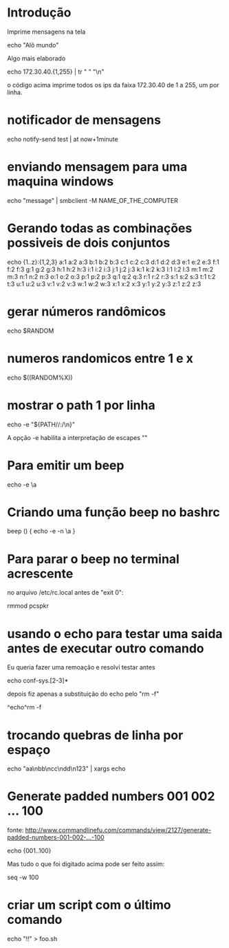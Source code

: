 # Introdução
Imprime mensagens na tela


 echo "Alô mundo"

Algo mais elaborado

echo 172.30.40.{1,255} | tr " " "\n"

o código acima imprime todos os ips da faixa 172.30.40
de 1 a 255, um por linha.
# notificador de mensagens

echo notify-send test | at now+1minute

# enviando mensagem para uma maquina windows

echo "message" | smbclient -M NAME_OF_THE_COMPUTER


# Gerando todas as combinações possiveis de dois conjuntos


echo {1..z}:{1,2,3}
a:1 a:2 a:3 b:1 b:2 b:3 c:1 c:2 c:3 d:1 d:2 d:3 e:1 e:2
e:3 f:1 f:2 f:3 g:1 g:2 g:3 h:1 h:2 h:3 i:1 i:2 i:3 j:1 j:2 j:3 k:1 k:2 k:3 l:1
l:2 l:3 m:1 m:2 m:3 n:1 n:2 n:3 o:1 o:2 o:3 p:1 p:2 p:3 q:1 q:2 q:3 r:1 r:2 r:3 s:1
s:2 s:3 t:1 t:2 t:3 u:1 u:2 u:3 v:1 v:2 v:3 w:1 w:2 w:3 x:1 x:2 x:3 y:1 y:2 y:3
z:1 z:2 z:3


# gerar números randômicos

echo $RANDOM

# numeros randomicos entre 1 e x
echo $((RANDOM%X))

# mostrar o path 1 por linha

echo -e "${PATH//:/\n}"

A opção -e habilita a interpretação de escapes "\"
# Para emitir um beep

echo -e \\a

# Criando uma função beep no bashrc

beep () {
echo -e -n \\a
}

# Para parar o beep no terminal acrescente
no arquivo /etc/rc.local antes de "exit 0":

rmmod pcspkr

# usando o echo para testar uma saida antes de executar outro comando
Eu queria fazer uma remoação e resolvi testar antes

echo conf-sys.[2-3]*

depois fiz apenas a substituição do echo pelo "rm -f"

^echo^rm -f

# trocando quebras de linha por espaço

echo "aa\nbb\ncc\ndd\n123" | xargs echo

# Generate padded numbers 001 002 ... 100
fonte: http://www.commandlinefu.com/commands/view/2127/generate-padded-numbers-001-002-...-100

echo {001..100}

Mas tudo o que foi digitado acima pode ser feito assim:

seq -w 100

# criar um script com o último comando

echo "!!" > foo.sh
